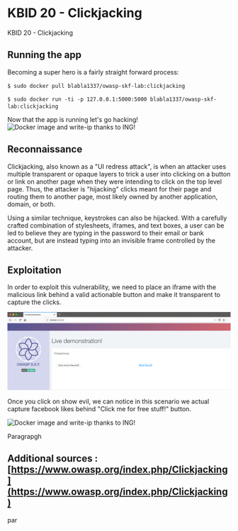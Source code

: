 # KBID 20 - Clickjacking

KBID 20 - Clickjacking

## Running the app

Becoming a super hero is a fairly straight forward process:

```text
$ sudo docker pull blabla1337/owasp-skf-lab:clickjacking
```

```text
$ sudo docker run -ti -p 127.0.0.1:5000:5000 blabla1337/owasp-skf-lab:clickjacking
```

Now that the app is running let's go hacking! ![Docker image and write-ip thanks to ING!](https://github.com/blabla1337/skf-labs/tree/3dc6dc14b5c176c8889318d4ea3fb3bc1cff49a5/.gitbook/assets/ING_Primary_Logo.png)

## Reconnaissance

Clickjacking, also known as a "UI redress attack", is when an attacker uses multiple transparent or opaque layers to trick a user into clicking on a button or link on another page when they were intending to click on the top level page. Thus, the attacker is "hijacking" clicks meant for their page and routing them to another page, most likely owned by another application, domain, or both.

Using a similar technique, keystrokes can also be hijacked. With a carefully crafted combination of stylesheets, iframes, and text boxes, a user can be led to believe they are typing in the password to their email or bank account, but are instead typing into an invisible frame controlled by the attacker.

## Exploitation

In order to exploit this vulnerability, we need to place an iframe with the malicious link behind a valid actionable button and make it transparent to capture the clicks.

![Docker image and write-ip thanks to ING!](.gitbook/assets/screenshot-2019-03-19-at-13.09.57.png)

Once you click on show evil, we can notice in this scenario we actual capture facebook likes behind "Click me for free stuff!" button.

![Docker image and write-ip thanks to ING!](https://github.com/blabla1337/skf-labs/tree/3dc6dc14b5c176c8889318d4ea3fb3bc1cff49a5/.gitbook/assets/Screenshot%202019-03-19%20at%2013.23.58.png)

Paragrapgh

## Additional sources : [https://www.owasp.org/index.php/Clickjacking](https://www.owasp.org/index.php/Clickjacking)

par

